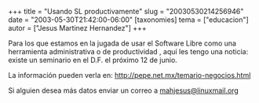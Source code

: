 +++
title = "Usando SL productivamente"
slug = "20030530214256946"
date = "2003-05-30T21:42:00-06:00"
[taxonomies]
tema = ["educacion"]
autor = ["Jesus Martinez Hernandez"]
+++

Para los que estamos en la jugada de usar el Software Libre como una
herramienta administrativa o de productividad , aquí les tengo una
noticia: existe un seminario en el D.F. el próximo 12 de junio.

La información pueden verla en:
<http://pepe.net.mx/temario-negocios.html>

Si alguien desea más datos enviar un correo a <mahjesus@linuxmail.org>
